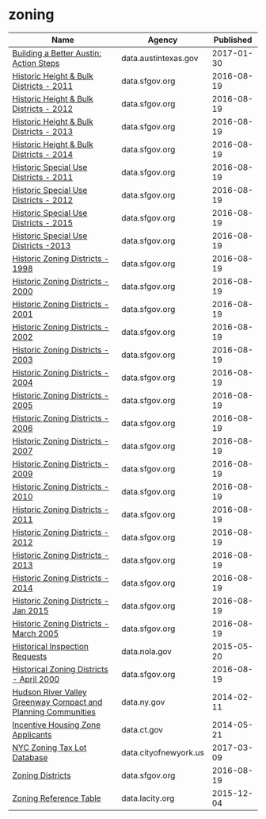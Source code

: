 # zoning

Name | Agency | Published
---- | ---- | ---------
[Building a Better Austin: Action Steps](../datasets/6s5y-evgf.md) | data.austintexas.gov | 2017-01-30
[Historic Height & Bulk Districts - 2011](../datasets/qcxd-tp4u.md) | data.sfgov.org | 2016-08-19
[Historic Height & Bulk Districts - 2012](../datasets/u3m4-4qjy.md) | data.sfgov.org | 2016-08-19
[Historic Height & Bulk Districts - 2013](../datasets/bnc6-9btz.md) | data.sfgov.org | 2016-08-19
[Historic Height & Bulk Districts - 2014](../datasets/6h9b-eksg.md) | data.sfgov.org | 2016-08-19
[Historic Special Use Districts - 2011](../datasets/st6c-ij8w.md) | data.sfgov.org | 2016-08-19
[Historic Special Use Districts - 2012](../datasets/9d9m-eyy3.md) | data.sfgov.org | 2016-08-19
[Historic Special Use Districts - 2015](../datasets/et47-hd49.md) | data.sfgov.org | 2016-08-19
[Historic Special Use Districts -2013](../datasets/r6jz-e8rw.md) | data.sfgov.org | 2016-08-19
[Historic Zoning Districts - 1998](../datasets/aypm-4d84.md) | data.sfgov.org | 2016-08-19
[Historic Zoning Districts - 2000](../datasets/aksh-67x3.md) | data.sfgov.org | 2016-08-19
[Historic Zoning Districts - 2001](../datasets/pdvd-w2q4.md) | data.sfgov.org | 2016-08-19
[Historic Zoning Districts - 2002](../datasets/ftvx-vtyc.md) | data.sfgov.org | 2016-08-19
[Historic Zoning Districts - 2003](../datasets/kspe-fmej.md) | data.sfgov.org | 2016-08-19
[Historic Zoning Districts - 2004](../datasets/f883-k722.md) | data.sfgov.org | 2016-08-19
[Historic Zoning Districts - 2005](../datasets/u8bf-s4hg.md) | data.sfgov.org | 2016-08-19
[Historic Zoning Districts - 2006](../datasets/v9w2-c8v7.md) | data.sfgov.org | 2016-08-19
[Historic Zoning Districts - 2007](../datasets/rxim-5dpc.md) | data.sfgov.org | 2016-08-19
[Historic Zoning Districts - 2009](../datasets/u4br-5hb8.md) | data.sfgov.org | 2016-08-19
[Historic Zoning Districts - 2010](../datasets/w3j2-4hed.md) | data.sfgov.org | 2016-08-19
[Historic Zoning Districts - 2011](../datasets/by3b-5pje.md) | data.sfgov.org | 2016-08-19
[Historic Zoning Districts - 2012](../datasets/9xqx-n98b.md) | data.sfgov.org | 2016-08-19
[Historic Zoning Districts - 2013](../datasets/manb-7mxp.md) | data.sfgov.org | 2016-08-19
[Historic Zoning Districts - 2014](../datasets/jn35-yfmd.md) | data.sfgov.org | 2016-08-19
[Historic Zoning Districts - Jan 2015](../datasets/utj8-tgqr.md) | data.sfgov.org | 2016-08-19
[Historic Zoning Districts - March 2005](../datasets/d7vm-pqzv.md) | data.sfgov.org | 2016-08-19
[Historical Inspection Requests](../datasets/grqp-bvwk.md) | data.nola.gov | 2015-05-20
[Historical Zoning Districts - April 2000](../datasets/prs8-k8k3.md) | data.sfgov.org | 2016-08-19
[Hudson River Valley Greenway Compact and Planning Communities](../datasets/n58e-7e4m.md) | data.ny.gov | 2014-02-11
[Incentive Housing Zone Applicants](../datasets/cx54-imuf.md) | data.ct.gov | 2014-05-21
[NYC Zoning Tax Lot Database](../datasets/fdkv-4t4z.md) | data.cityofnewyork.us | 2017-03-09
[Zoning Districts](../datasets/8br2-hhp3.md) | data.sfgov.org | 2016-08-19
[Zoning Reference Table](../datasets/ikdx-vgub.md) | data.lacity.org | 2015-12-04

